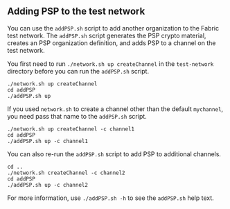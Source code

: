 ## Adding PSP to the test network

You can use the `addPSP.sh` script to add another organization to the Fabric test network. The `addPSP.sh` script generates the PSP crypto material, creates an PSP organization definition, and adds PSP to a channel on the test network.

You first need to run `./network.sh up createChannel` in the `test-network` directory before you can run the `addPSP.sh` script.

```
./network.sh up createChannel
cd addPSP
./addPSP.sh up
```

If you used `network.sh` to create a channel other than the default `mychannel`, you need pass that name to the `addPSP.sh` script.
```
./network.sh up createChannel -c channel1
cd addPSP
./addPSP.sh up -c channel1
```

You can also re-run the `addPSP.sh` script to add PSP to additional channels.
```
cd ..
./network.sh createChannel -c channel2
cd addPSP
./addPSP.sh up -c channel2
```

For more information, use `./addPSP.sh -h` to see the `addPSP.sh` help text.
